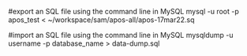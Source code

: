 #export an SQL file using the command line in MySQL
mysql -u root -p apos_test < ~/workspace/sam/apos-all/apos-17mar22.sq

#import an SQL file using the command line in MySQL
mysqldump -u username -p database_name > data-dump.sql


